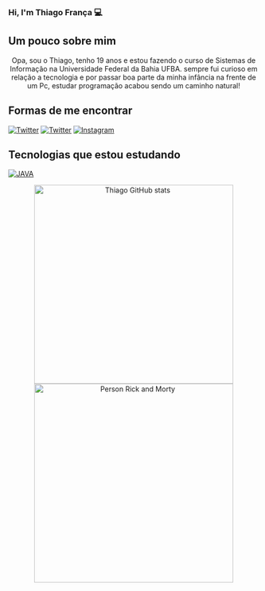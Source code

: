 ### Hi, I'm Thiago França 💻

## Um pouco sobre mim
<div align="center"> Opa, sou o Thiago, tenho 19 anos e estou fazendo o curso de Sistemas de Informação na Universidade Federal da Bahia UFBA.
sempre fui curioso em relação a tecnologia e por passar boa parte da minha infância na frente de um Pc, estudar programação acabou sendo um
caminho natural!</div>

## Formas de me encontrar 
[![Twitter](https://img.shields.io/badge/Twitter-1DA1F2?style=for-the-badge&logo=twitter&logoColor=white)](https://twitter.com/thiagofr_4)
[![Twitter](https://img.shields.io/badge/LinkedIn-0077B5?style=for-the-badge&logo=linkedin&logoColor=white)](https://www.linkedin.com/in/thiago-fran%C3%A7a-a9303621a/)
[![Instagram](https://img.shields.io/badge/Instagram-E4405F?style=for-the-badge&logo=instagram&logoColor=white)](https://instagram.com/thiagofr_4)

## Tecnologias que estou estudando
[![JAVA](https://img.shields.io/badge/Java-ED8B00?style=for-the-badge&logo=openjdk&logoColor=white)]()

<div align="center">
  <img src="https://github-readme-stats.vercel.app/api?username=thiagofr4nc4&show_icons=true&theme=tokyonight" alt="Thiago GitHub stats" width="400">
  <img src="https://media.giphy.com/media/v1.Y2lkPTc5MGI3NjExbTF6bW9pc2RnaXVlZmtmYmJoYnl3eHE5ZTdqaTBnZDV3ZDhmazUyMCZlcD12MV9pbnRlcm5hbF9naWZfYnlfaWQmY3Q9Zw/L3bj6t3opdeNddYCyl/giphy.gif" alt="Person Rick and Morty" width="400">
</div>



